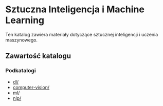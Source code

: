 # Sztuczna Inteligencja i Machine Learning

Ten katalog zawiera materiały dotyczące sztucznej inteligencji i uczenia maszynowego.

## Zawartość katalogu

### Podkatalogi

- [dl/](dl/)
- [computer-vision/](computer-vision/)
- [ml/](ml/)
- [nlp/](nlp/)

